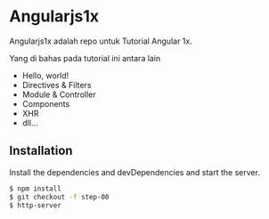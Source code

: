 # Angularjs1x

Angularjs1x adalah repo untuk Tutorial Angular 1x.

Yang di bahas pada tutorial ini antara lain
  - Hello, world!
  - Directives & Filters
  - Module & Controller
  - Components
  - XHR
  - dll...


## Installation

Install the dependencies and devDependencies and start the server.

```sh
$ npm install
$ git checkout -f step-00
$ http-server
```
